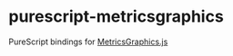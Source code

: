 # purescript-metricsgraphics

PureScript bindings for [MetricsGraphics.js](https://www.metricsgraphicsjs.org)
